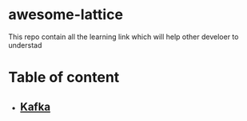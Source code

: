 # awesome-lattice
This repo contain all the learning link which will help other develoer to understad

# Table of content
- ## [Kafka](https://github.com/LatticeInnovations/awesome-lattice/blob/master/Kafka.md)
